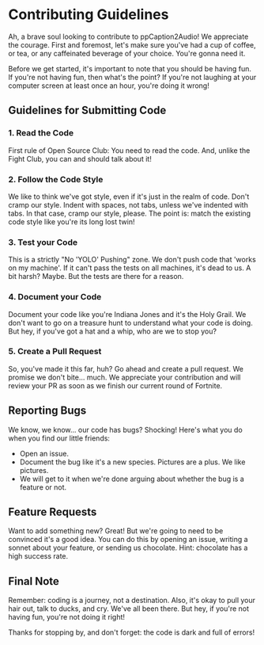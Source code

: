 # Contributing Guidelines

Ah, a brave soul looking to contribute to ppCaption2Audio! We appreciate the courage. First and foremost, let's make sure you've had a cup of coffee, or tea, or any caffeinated beverage of your choice. You're gonna need it.

Before we get started, it's important to note that you should be having fun. If you're not having fun, then what's the point? If you're not laughing at your computer screen at least once an hour, you're doing it wrong!

## Guidelines for Submitting Code

### 1. Read the Code

First rule of Open Source Club: You need to read the code. And, unlike the Fight Club, you can and should talk about it!

### 2. Follow the Code Style

We like to think we've got style, even if it's just in the realm of code. Don't cramp our style. Indent with spaces, not tabs, unless we've indented with tabs. In that case, cramp our style, please. The point is: match the existing code style like you're its long lost twin!

### 3. Test your Code

This is a strictly "No 'YOLO' Pushing" zone. We don't push code that 'works on my machine'. If it can't pass the tests on all machines, it's dead to us. A bit harsh? Maybe. But the tests are there for a reason.

### 4. Document your Code

Document your code like you're Indiana Jones and it's the Holy Grail. We don't want to go on a treasure hunt to understand what your code is doing. But hey, if you've got a hat and a whip, who are we to stop you?

### 5. Create a Pull Request

So, you've made it this far, huh? Go ahead and create a pull request. We promise we don't bite... much. We appreciate your contribution and will review your PR as soon as we finish our current round of Fortnite.

## Reporting Bugs

We know, we know... our code has bugs? Shocking! Here's what you do when you find our little friends:

- Open an issue.
- Document the bug like it's a new species. Pictures are a plus. We like pictures.
- We will get to it when we're done arguing about whether the bug is a feature or not.

## Feature Requests

Want to add something new? Great! But we're going to need to be convinced it's a good idea. You can do this by opening an issue, writing a sonnet about your feature, or sending us chocolate. Hint: chocolate has a high success rate.

## Final Note

Remember: coding is a journey, not a destination. Also, it's okay to pull your hair out, talk to ducks, and cry. We've all been there. But hey, if you're not having fun, you're not doing it right!

Thanks for stopping by, and don't forget: the code is dark and full of errors!
